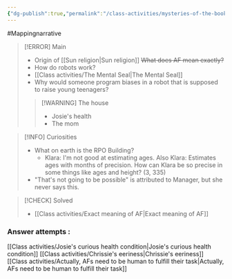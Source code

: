 ```yaml
---
{"dg-publish":true,"permalink":"/class-activities/mysteries-of-the-book/"}
---
```


#Mappingnarrative  

>[!ERROR] Main
> - Origin of [[Sun religion\|Sun religion]]
> ~~What does AF mean exactly?~~
> - How do robots work?
> - [[Class activities/The Mental Seal\|The Mental Seal]]
> - Why would someone program biases in a robot that is supposed to raise young teenagers?
>> [!WARNING] The house
>> - Josie's health
>> - The mom

>[!INFO] Curiosities
> - What on earth is the RPO Building?
>   - Klara: 
>    I'm not good at estimating ages.
>    Also Klara: 
>    Estimates ages with months of precision.
>    How can Klara be so precise in some things like ages and height? (3, 335)
>- "That's not going to be possible" is attributed to Manager, but she never says this.

>[!CHECK] Solved
>- [[Class activities/Exact meaning of AF\|Exact meaning of AF]]

### Answer attempts :
[[Class activities/Josie's curious health condition\|Josie's curious health condition]]
[[Class activities/Chrissie's eeriness\|Chrissie's eeriness]]
[[Class activities/Actually, AFs need to be human to fulfill their task\|Actually, AFs need to be human to fulfill their task]]